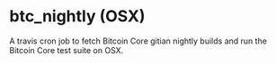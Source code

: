 # btc\_nightly (OSX)

A travis cron job to fetch Bitcoin Core gitian nightly builds and run the
Bitcoin Core test suite on OSX.
